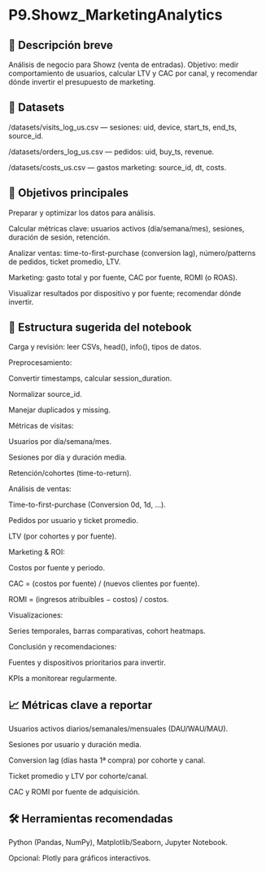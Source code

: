 # P9.Showz_MarketingAnalytics

## 📌 Descripción breve

Análisis de negocio para Showz (venta de entradas). Objetivo: medir comportamiento de usuarios, calcular LTV y CAC por canal, y recomendar dónde invertir el presupuesto de marketing.

## 📂 Datasets

/datasets/visits_log_us.csv — sesiones: uid, device, start_ts, end_ts, source_id.

/datasets/orders_log_us.csv — pedidos: uid, buy_ts, revenue.

/datasets/costs_us.csv — gastos marketing: source_id, dt, costs.

## 🎯 Objetivos principales

Preparar y optimizar los datos para análisis.

Calcular métricas clave: usuarios activos (día/semana/mes), sesiones, duración de sesión, retención.

Analizar ventas: time-to-first-purchase (conversion lag), número/patterns de pedidos, ticket promedio, LTV.

Marketing: gasto total y por fuente, CAC por fuente, ROMI (o ROAS).

Visualizar resultados por dispositivo y por fuente; recomendar dónde invertir.

## 🧭 Estructura sugerida del notebook

Carga y revisión: leer CSVs, head(), info(), tipos de datos.

Preprocesamiento:

Convertir timestamps, calcular session_duration.

Normalizar source_id.

Manejar duplicados y missing.

Métricas de visitas:

Usuarios por día/semana/mes.

Sesiones por día y duración media.

Retención/cohortes (time-to-return).

Análisis de ventas:

Time-to-first-purchase (Conversion 0d, 1d, …).

Pedidos por usuario y ticket promedio.

LTV (por cohortes y por fuente).

Marketing & ROI:

Costos por fuente y periodo.

CAC = (costos por fuente) / (nuevos clientes por fuente).

ROMI = (ingresos atribuibles − costos) / costos.

Visualizaciones:

Series temporales, barras comparativas, cohort heatmaps.

Conclusión y recomendaciones:

Fuentes y dispositivos prioritarios para invertir.

KPIs a monitorear regularmente.

## 📈 Métricas clave a reportar

Usuarios activos diarios/semanales/mensuales (DAU/WAU/MAU).

Sesiones por usuario y duración media.

Conversion lag (días hasta 1ª compra) por cohorte y canal.

Ticket promedio y LTV por cohorte/canal.

CAC y ROMI por fuente de adquisición.
## 🛠 Herramientas recomendadas

Python (Pandas, NumPy), Matplotlib/Seaborn, Jupyter Notebook.

Opcional: Plotly para gráficos interactivos.
